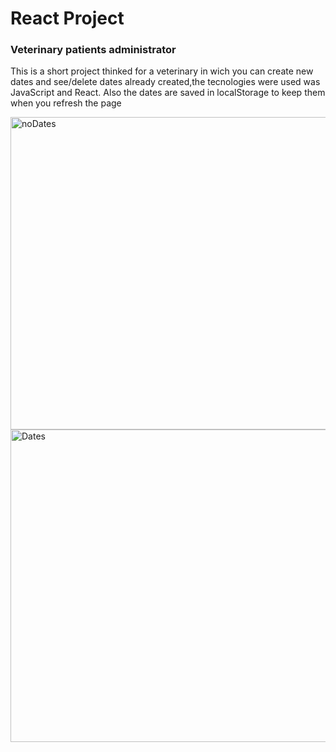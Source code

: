 <h1>React Project</h1>
<h3>Veterinary patients administrator</h3>
<p>This is a short project thinked for a veterinary in wich you can create new dates and see/delete dates already created,the tecnologies were used was JavaScript and React. Also the dates are saved in localStorage to keep them when you refresh the page</p>
<div style={{display:"flex", flexDirection:"row"}}>
 <img src="https://res.cloudinary.com/duvva0ega/image/upload/v1666826346/Captura_de_pantalla_58_lnvbkx.png" alt="noDates" width="600" height="500"/>
 <img src="https://res.cloudinary.com/duvva0ega/image/upload/v1666826340/Captura_de_pantalla_57_w5a6s9.png" alt="Dates" width="600" height="500"/>
</div>
 
